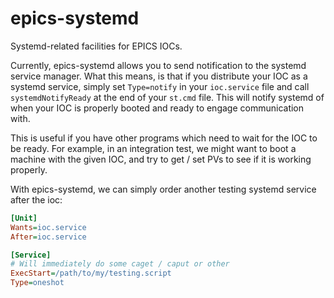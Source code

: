 epics-systemd
=============

Systemd-related facilities for EPICS IOCs.

Currently, epics-systemd allows you to send notification to the systemd service
manager. What this means, is that if you distribute your IOC as a systemd
service, simply set `Type=notify` in your `ioc.service` file and call
`systemdNotifyReady` at the end of your `st.cmd` file. This will notify systemd
of when your IOC is properly booted and ready to engage communication with.

This is useful if you have other programs which need to wait for the IOC to be
ready. For example, in an integration test, we might want to boot a machine
with the given IOC, and try to get / set PVs to see if it is working properly.

With epics-systemd, we can simply order another testing systemd service after
the ioc:

```ini
[Unit]
Wants=ioc.service
After=ioc.service

[Service]
# Will immediately do some caget / caput or other
ExecStart=/path/to/my/testing.script
Type=oneshot
```
